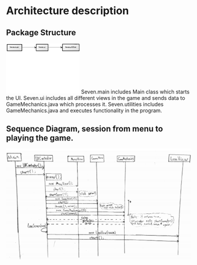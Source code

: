 # Architecture description

## Package Structure  
<img src="https://github.com/kettroni/otm-harjoitustyo/blob/master/Seven/Documentation/Pictures/PackageStructure.png" style="width: 200px;">  
Seven.main includes Main class which starts the UI.  
Seven.ui includes all different views in the game and sends data to GameMechanics.java which processes it.  
Seven.utilities includes GameMechanics.java and executes functionality in the program.  

## Sequence Diagram, session from menu to playing the game.  
<img src="https://github.com/kettroni/otm-harjoitustyo/blob/master/Seven/Documentation/Pictures/SequenceDiagram1.png">
